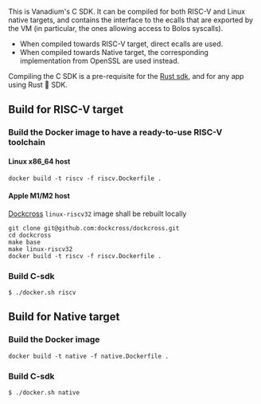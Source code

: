 This is Vanadium's C SDK. It can be compiled for both RISC-V and Linux native targets, and contains the interface to the ecalls that are exported by the VM (in particular, the ones allowing access to Bolos syscalls).

- When compiled towards RISC-V target, direct ecalls are used. 
- When compiled towards Native target, the corresponding implementation from OpenSSL are used instead.

Compiling the C SDK is a pre-requisite for the [Rust sdk](../rust-sdk/), and for any app using Rust :crab: SDK.

## Build for RISC-V target
### Build the Docker image to have a ready-to-use RISC-V toolchain
#### Linux x86_64 host
```console
docker build -t riscv -f riscv.Dockerfile .
```
#### Apple M1/M2 host
[Dockcross](https://github.com/dockcross/dockcross) `linux-riscv32` image shall be rebuilt locally
```console
git clone git@github.com:dockcross/dockcross.git
cd dockcross
make base
make linux-riscv32
docker build -t riscv -f riscv.Dockerfile .
```
### Build C-sdk
```console
$ ./docker.sh riscv
```
## Build for Native target
### Build the Docker image
```console
docker build -t native -f native.Dockerfile .
```
### Build C-sdk
```console
$ ./docker.sh native
```
